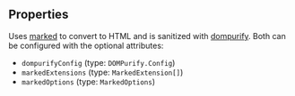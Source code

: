 ## Properties

Uses [marked](https://github.com/markedjs/marked) to convert to HTML and is sanitized with [dompurify](https://github.com/cure53/DOMPurify). Both can be configured with the optional attributes:

* `dompurifyConfig` (type: `DOMPurify.Config`)
* `markedExtensions` (type: `MarkedExtension[]`)
* `markedOptions` (type: `MarkedOptions`)